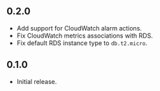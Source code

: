 ## 0.2.0

- Add support for CloudWatch alarm actions.
- Fix CloudWatch metrics associations with RDS.
- Fix default RDS instance type to `db.t2.micro`.

## 0.1.0

- Initial release.
